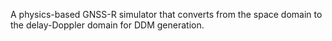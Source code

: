 A physics-based GNSS-R simulator that converts from the space domain to the delay-Doppler domain for DDM generation.
